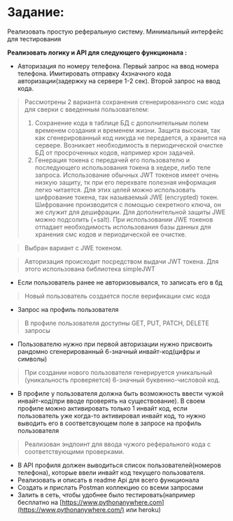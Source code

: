 # **Задание:**

Реализовать простую реферальную систему. Минимальный интерфейс для тестирования

**Реализовать логику и API для следующего функционала :**

- Авторизация по номеру телефона. Первый запрос на ввод номера телефона. Имитировать отправку 4хзначного кода авторизации(задержку на сервере 1-2 сек). Второй запрос на ввод кода.

> Рассмотрены 2 варианта сохранения сгенерированного смс кода для сверки с введенным пользователем:
> 1) Сохранение кода в таблице БД с дополнительным полем временем создания и временем жизни. 
> Защита высокая, так как сгенерированный код никуда не передается, а хранится на сервере.
> Возникает необходимость в периодической очистке БД от просроченных кодов, например крон задачей.
> 2) Генерация токена с передачей его пользователю и последующего использования токена в хедере, либо теле запроса.
> Использование обычных JWT токенов имеет очень низкую защиту, тк при его перехвате полезная информация легко читается.
> Для этих целей можно использовать шифрование токена, так называемый JWE (encrypted) токен. 
> Шифрование производится с помощью секретного ключа, он же служит для дешифрации. Для дополнительной защиты JWE можно
> подсолить (+salt). При использовании JWE токенов отпадает необходимость использования базы данных для хранения смс кодов
> и периодической ее очистке.

> Выбран вариант с JWE токеном.

> Авторизация происходит посредством выдачи JWT токена. Для этого использована библиотека simpleJWT
- Если пользователь ранее не авторизовывался, то записать его в бд
> Новый пользователь создается после верификации смс кода
- Запрос на профиль пользователя
> В профиле пользователя доступны GET, PUT, PATCH, DELETE запросы
- Пользователю нужно при первой авторизации нужно присвоить рандомно сгенерированный 6-значный инвайт-код(цифры и символы)
> При создании нового пользователя генерируется уникальный (уникальность проверяется) 6-значный буквенно-числовой код.
- В профиле у пользователя должна быть возможность ввести чужой инвайт-код(при вводе проверять на существование). В своем профиле можно активировать только 1 инвайт код, если пользователь уже когда-то активировал инвайт код, то нужно выводить его в соответсвующем поле в запросе на профиль пользователя
> Реализован эндпоинт для ввода чужого реферального кода с соответствующими проверками.
- В API профиля должен выводиться список пользователей(номеров телефона), которые ввели инвайт код текущего пользователя.
- Реализовать и описать в readme Api для всего функционала
- Создать и прислать Postman коллекцию со всеми запросами
- Залить в сеть, чтобы удобнее было тестировать(например бесплатно на [https://www.pythonanywhere.com](https://www.pythonanywhere.com/) или heroku)